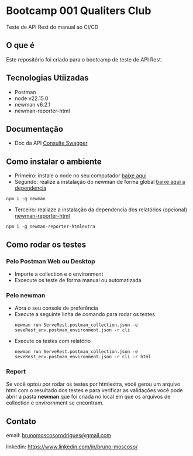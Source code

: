 # Bootcamp 001 Qualiters Club 
Teste de API Rest do manual ao CI/CD 


## O que é
Este repositório foi criado para o bootcamp de teste de API Rest.

## Tecnologias Utiizadas
- Postman
- node v22.15.0
- newman v6.2.1
- newman-reporter-html

## Documentação

- Doc da API [Consulte Swagger](https://serverest.dev/)

## Como instalar o ambiente

- Primeiro: instale o node no seu computador [baixe aqui](https://nodejs.org/pt/download)
- Segundo: realize a instalação do newman de forma global [baixe aqui a dependencia](https://www.npmjs.com/package/newman)
```
npm i -g newman
```
- Terceiro: realiaze a instalação da dependencia dos relatórios (opcional) [newman-reporter-html](https://www.npmjs.com/package/newman-reporter-htmlextra)
```
npm i -g newman-reporter-htmlextra
```
## Como rodar os testes

### Pelo Postman Web ou Desktop
- Importe a collection e o environment
- Excecute os teste de forma manual ou automatizada

### Pelo newman
- Abra o seu console de preferência
- Execute a seguinte linha de comando para rodar os testes
  ```
  newman run ServeRest.postman_collection.json -e seveRest_env.postman_environment.json -r cli 
  ```
- Execute os testes com relatório
  ```
  newman run ServeRest.postman_collection.json -e seveRest_env.postman_environment.json -r cli -r html
  ```
### Report

Se você optou por rodar os testes por htmlextra, você gerou um arquivo html com o resultado dos testes e para verificar as validações você pode abrir a pasta **newman** que foi criada no local em que os arquivos de collection e envirornment se encontram.

## Contato

email: brunomoscosorodrigues@gmail.com

linkedin: https://www.linkedin.com/in/bruno-moscoso/
  
